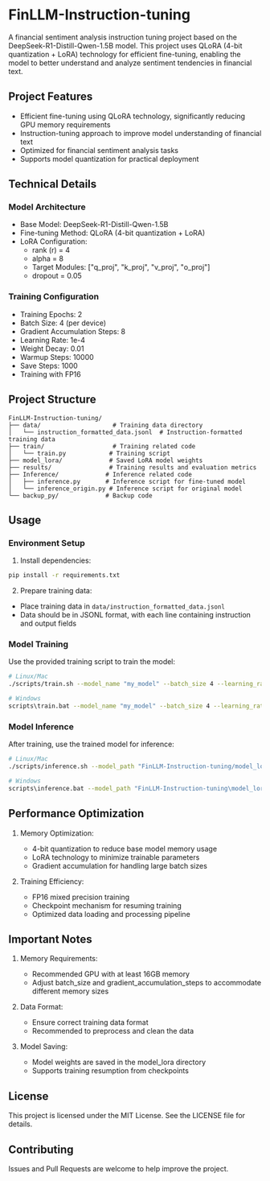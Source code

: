 # FinLLM-Instruction-tuning

A financial sentiment analysis instruction tuning project based on the DeepSeek-R1-Distill-Qwen-1.5B model. This project uses QLoRA (4-bit quantization + LoRA) technology for efficient fine-tuning, enabling the model to better understand and analyze sentiment tendencies in financial text.

## Project Features

- Efficient fine-tuning using QLoRA technology, significantly reducing GPU memory requirements
- Instruction-tuning approach to improve model understanding of financial text
- Optimized for financial sentiment analysis tasks
- Supports model quantization for practical deployment

## Technical Details

### Model Architecture
- Base Model: DeepSeek-R1-Distill-Qwen-1.5B
- Fine-tuning Method: QLoRA (4-bit quantization + LoRA)
- LoRA Configuration:
  - rank (r) = 4
  - alpha = 8
  - Target Modules: ["q_proj", "k_proj", "v_proj", "o_proj"]
  - dropout = 0.05

### Training Configuration
- Training Epochs: 2
- Batch Size: 4 (per device)
- Gradient Accumulation Steps: 8
- Learning Rate: 1e-4
- Weight Decay: 0.01
- Warmup Steps: 10000
- Save Steps: 1000
- Training with FP16

## Project Structure

```
FinLLM-Instruction-tuning/
├── data/                    # Training data directory
│   └── instruction_formatted_data.jsonl  # Instruction-formatted training data
├── train/                   # Training related code
│   └── train.py            # Training script
├── model_lora/             # Saved LoRA model weights
├── results/                # Training results and evaluation metrics
├── Inference/             # Inference related code
│   ├── inference.py       # Inference script for fine-tuned model
│   └── inference_origin.py # Inference script for original model
└── backup_py/             # Backup code
```

## Usage

### Environment Setup

1. Install dependencies:
```bash
pip install -r requirements.txt
```

2. Prepare training data:
- Place training data in `data/instruction_formatted_data.jsonl`
- Data should be in JSONL format, with each line containing instruction and output fields

### Model Training

Use the provided training script to train the model:

```bash
# Linux/Mac
./scripts/train.sh --model_name "my_model" --batch_size 4 --learning_rate 1e-4 --epochs 2

# Windows
scripts\train.bat --model_name "my_model" --batch_size 4 --learning_rate 1e-4 --epochs 2
```

### Model Inference

After training, use the trained model for inference:

```bash
# Linux/Mac
./scripts/inference.sh --model_path "FinLLM-Instruction-tuning/model_lora" --input_file "data/test_queries.txt"

# Windows
scripts\inference.bat --model_path "FinLLM-Instruction-tuning\model_lora" --input_file "data\test_queries.txt"
```

## Performance Optimization

1. Memory Optimization:
   - 4-bit quantization to reduce base model memory usage
   - LoRA technology to minimize trainable parameters
   - Gradient accumulation for handling large batch sizes

2. Training Efficiency:
   - FP16 mixed precision training
   - Checkpoint mechanism for resuming training
   - Optimized data loading and processing pipeline

## Important Notes

1. Memory Requirements:
   - Recommended GPU with at least 16GB memory
   - Adjust batch_size and gradient_accumulation_steps to accommodate different memory sizes

2. Data Format:
   - Ensure correct training data format
   - Recommended to preprocess and clean the data

3. Model Saving:
   - Model weights are saved in the model_lora directory
   - Supports training resumption from checkpoints

## License

This project is licensed under the MIT License. See the LICENSE file for details.

## Contributing

Issues and Pull Requests are welcome to help improve the project. 